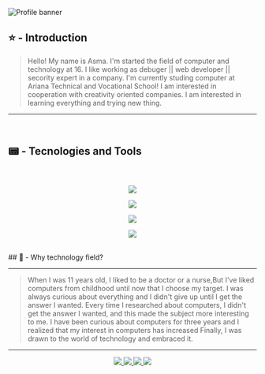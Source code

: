 ![Profile banner](https://i.imgur.com/VNP2tTx.gif)
<br>
## ⭐ - Introduction
> Hello! My name is Asma.
> I'm started the field of computer and technology at 16.
> I like working as debuger || web developer || secority expert in a company.
> I'm currently studing computer at Ariana Technical and Vocational School!
> I am interested in cooperation with creativity oriented companies.
> I am interested in learning everything and trying new thing. 
---
<br>

## 📟 - Tecnologies and Tools
<br>
<p align="center">
  <a href="https://skillicons.dev">
    <img src="https://skillicons.dev/icons?i=git,cs,html,github,visualstudio" />
  </a>
</p>
<p align="center">
  <a href="https://skillicons.dev">
    <img src="https://skillicons.dev/icons?i=vscode,ai,pycharm,css,figma" />
  </a>
</p>
<p align="center">
  <a href="https://skillicons.dev">
    <img src="https://skillicons.dev/icons?i=ae,bootstrap,codepen,kali,js" />
  </a>
</p>
<p align="center">
  <a href="https://skillicons.dev">
    <img src="https://skillicons.dev/icons?i=ps,windows" />
  </a>
</p>
  </a>
</p>
<br>
## 🤔 - Why technology field?

---
> When I was 11 years old, I liked to be a doctor or a nurse,But I've liked computers from childhood until now that I choose my target.
I was always curious about everything and I didn't give up until I get the answer I wanted. Every time I researched about computers,
> I didn't get the answer I wanted, and this made the subject more interesting to me.
> I have been curious about computers for three years and I realized that my interest in computers has increased
> Finally, I was drawn to the world of technology and embraced it.
---

<p align="center">
   <a href="https://stackoverflow.com/users/22448256/asma-jamshidian">
    <img src="https://skillicons.dev/icons?i=stackoverflow" />
  </a>
  </a>
  <a href="mailto:jamshidiana154@gmail.com">
    <img src="https://skillicons.dev/icons?i=gmail"/>
  </a>
  <a href="https://discord.com/channels/@me">
    <img src="https://skillicons.dev/icons?i=discord"/><a href="https://www.linkedin.com/in/asma-jamshidian-b5a458292/">     
  <img src="https://skillicons.dev/icons?i=linkedin" />
    
  </a> 
  </a>
</p>







 


